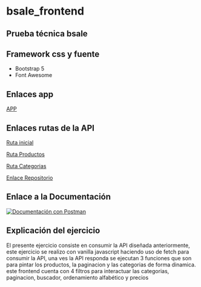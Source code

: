 # bsale_frontend
## Prueba técnica bsale
## Framework css y fuente
- Bootstrap 5
- Font Awesome
## Enlaces app
[APP](https://frontend-bsale-julius.netlify.app/)
## Enlaces rutas de la API
[Ruta inicial](https://backend-bsale-julius.herokuapp.com/) 

[Ruta Productos](https://backend-bsale-julius.herokuapp.com/api/products)

[Ruta Categorias](https://backend-bsale-julius.herokuapp.com/api/categories)

[Enlace Repositorio](https://github.com/JuliusVT/bsale_backend)

## Enlace a la Documentación
[![Documentación con Postman](https://run.pstmn.io/button.svg)](https://app.getpostman.com/run-collection/7433309-d11f335f-436d-4b61-9f21-fceb8d5c2564?action=collection%2Ffork&collection-url=entityId%3D7433309-d11f335f-436d-4b61-9f21-fceb8d5c2564%26entityType%3Dcollection%26workspaceId%3Dad04b560-c6b3-4329-9c7a-799b280471c3)

## Explicación del ejercicio
El presente ejercicio consiste en consumir la API diseñada anteriormente, este ejercicio se realizo con vanilla javascript haciendo uso de fetch para consumir la API, una ves la API responda se ejecutan 3 funciones que son para pintar los productos, la paginacion y las categorias de forma dinamica.
este frontend cuenta con 4 filtros para interactuar las categorias, paginacion, buscador, ordenamiento alfabético y precios
